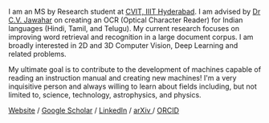I am an MS by Research student at <a href="http://cvit.iiit.ac.in">CVIT, IIIT Hyderabad</a>. I am advised by <a href="https://faculty.iiit.ac.in/~jawahar/index.html">Dr C.V. Jawahar</a> on creating an OCR (Optical Character Reader) for Indian languages (Hindi, Tamil, and Telugu). My current research focuses on improving word retrieval and recognition in a large document corpus. I am broadly interested in 2D and 3D Computer Vision, Deep Learning and related problems.

My ultimate goal is to contribute to the development of machines capable of reading an instruction manual and creating new machines! I'm a very inquisitive person and always willing to learn about fields including, but not limited to, science, technology, astrophysics, and physics.

<a href="https://sid2697.github.io">Website</a> /
<a href="https://scholar.google.com/citations?hl=en&user=ciok5VwAAAAJ">Google Scholar</a> /
<a href="https://www.linkedin.com/in/siddhant-bansal/">LinkedIn</a> /
<a href="https://arxiv.org/a/bansal_s_1.html"> arXiv </a> /
<a href="https://orcid.org/0000-0003-2636-0066">ORCID</a>